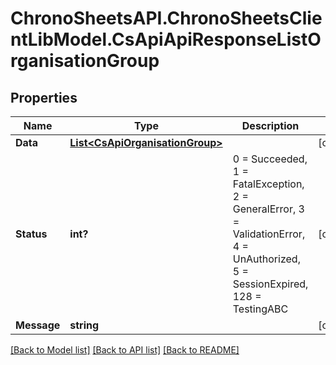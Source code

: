 # ChronoSheetsAPI.ChronoSheetsClientLibModel.CsApiApiResponseListOrganisationGroup
## Properties

Name | Type | Description | Notes
------------ | ------------- | ------------- | -------------
**Data** | [**List&lt;CsApiOrganisationGroup&gt;**](CsApiOrganisationGroup.md) |  | [optional] 
**Status** | **int?** | 0 &#x3D; Succeeded, 1 &#x3D; FatalException, 2 &#x3D; GeneralError, 3 &#x3D; ValidationError, 4 &#x3D; UnAuthorized, 5 &#x3D; SessionExpired, 128 &#x3D; TestingABC | [optional] 
**Message** | **string** |  | [optional] 

[[Back to Model list]](../README.md#documentation-for-models) [[Back to API list]](../README.md#documentation-for-api-endpoints) [[Back to README]](../README.md)

